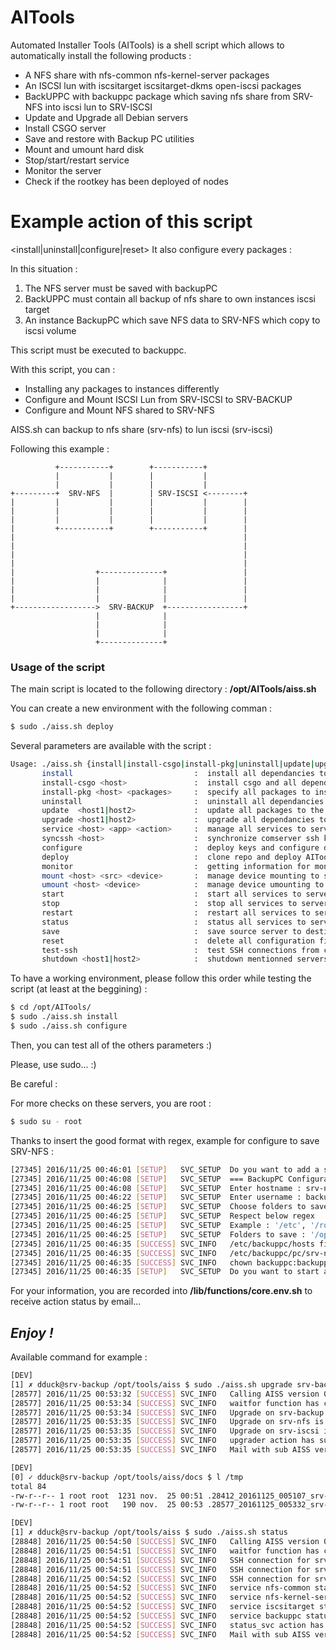 # AITools

Automated Installer Tools (AITools) is a shell script which allows to automatically install the following products :
- A NFS share with nfs-common nfs-kernel-server packages
- An ISCSI lun with iscsitarget iscsitarget-dkms open-iscsi packages
- BackUPPC with backuppc package which saving nfs share from SRV-NFS into iscsi lun to SRV-ISCSI
- Update and Upgrade all Debian servers
- Install CSGO server
- Save and restore with Backup PC utilities
- Mount and umount hard disk
- Stop/start/restart service
- Monitor the server
- Check if the rootkey has been deployed of nodes


# Example action of this script
<install|uninstall|configure|reset>
It also configure every packages :

In this situation :
1) The NFS server must be saved with backupPC
2) BackUPPC must contain all backup of nfs share to own instances iscsi target
3) An instance BackupPC which save NFS data to SRV-NFS which copy to iscsi volume

This script must be executed to backuppc.

With this script, you can :
- Installing any packages to instances differently
- Configure and Mount ISCSI Lun from SRV-ISCSI to SRV-BACKUP
- Configure and Mount NFS shared to SRV-NFS

AISS.sh can backup to nfs share (srv-nfs) to lun iscsi (srv-iscsi)

Following this example :

              +-----------+        +-----------+
              |           |        |           |
              |           |        |           |
    +---------+  SRV-NFS  |        | SRV-ISCSI <--------+
    |         |           |        |           |        |
    |         |           |        |           |        |
    |         |           |        |           |        |
    |         +-----------+        +-----------+        |
    |                                                   |
    |                                                   |
    |                                                   |
    |                                                   |
    |                  +--------------+                 |
    |                  |              |                 |
    |                  |              |                 |
    |                  |              |                 |
    +------------------>  SRV-BACKUP  +-----------------+
                       |              |
                       |              |
                       |              |
                       +--------------+

### Usage of the script
The main script is located to the following directory : **/opt/AITools/aiss.sh**

You can create a new environment with the following comman :

```sh
$ sudo ./aiss.sh deploy
```

Several parameters are available with the script :

```sh
Usage: ./aiss.sh {install|install-csgo|install-pkg|uninstall|update|upgrade|configure|deploy|monitor|mount|umount|start|stop|restart|status|save|service|syncssh|reset|test-ssh|shutdown}
       install                           :  install all dependancies to the servers
       install-csgo <host>               :  install csgo and all dependancies to the servers
       install-pkg <host> <packages>     :  specify all packages to install to servers with one hostname and most packages
       uninstall                         :  uninstall all dependancies to the servers
       update  <host1|host2>             :  update all packages to the servers. Please enter the hostname
       upgrade <host1|host2>             :  upgrade all dependancies to the servers. Please enter the hostname
       service <host> <app> <action>     :  manage all services to servers with hostname appname action
       syncssh <host>                    :  synchronize comserver ssh key to the servers. Please enter the hostname
       configure                         :  deploy keys and configure dependancies
       deploy                            :  clone repo and deploy AITools into /opt/AITools
       monitor                           :  getting information for monitoring tools
       mount <host> <src> <device>       :  manage device mounting to servers with hostname source device
       umount <host> <device>            :  manage device umounting to servers with hostname device
       start                             :  start all services to servers
       stop                              :  stop all services to servers
       restart                           :  restart all services to servers
       status                            :  status all services to servers
       save                              :  save source server to destination server
       reset                             :  delete all configuration files
       test-ssh                          :  test SSH connections from core-infra
       shutdown <host1|host2>            :  shutdown mentionned servers. Please enter one or more hostname
```

To have a working environment, please follow this order while testing the script (at least at the beggining) :

```sh
$ cd /opt/AITools/
$ sudo ./aiss.sh install
$ sudo ./aiss.sh configure
```

Then, you can test all of the others parameters :)

Please, use sudo... :)

Be careful :

For more checks on these servers, you are root :
```sh
$ sudo su - root
```

Thanks to insert the good format with regex, example for configure to save SRV-NFS :

```sh
[27345] 2016/11/25 00:46:01 [SETUP]   SVC_SETUP  Do you want to add a server to backupPC ?  <y/N> y
[27345] 2016/11/25 00:46:08 [SETUP]   SVC_SETUP  === BackupPC Configuration : Add a server ===
[27345] 2016/11/25 00:46:08 [SETUP]   SVC_SETUP  Enter hostname : srv-nfs
[27345] 2016/11/25 00:46:22 [SETUP]   SVC_SETUP  Enter username : backuppc
[27345] 2016/11/25 00:46:25 [SETUP]   SVC_SETUP  Choose folders to save
[27345] 2016/11/25 00:46:25 [SETUP]   SVC_SETUP  Respect below regex
[27345] 2016/11/25 00:46:25 [SETUP]   SVC_SETUP  Example : '/etc', '/root', '/opt'
[27345] 2016/11/25 00:46:25 [SETUP]   SVC_SETUP  Folders to save : '/opt'
[27345] 2016/11/25 00:46:35 [SUCCESS] SVC_INFO   /etc/backuppc/hosts file has been parsed successfully
[27345] 2016/11/25 00:46:35 [SUCCESS] SVC_INFO   /etc/backuppc/pc/srv-nfs.pl file has been parsed successfully
[27345] 2016/11/25 00:46:35 [SUCCESS] SVC_INFO   chown backuppc:backuppc /etc/backuppc/pc/srv-nfs.pl has been executed successfully
[27345] 2016/11/25 00:46:35 [SETUP]   SVC_SETUP  Do you want to start a full backup for srv-nfs ?  <y/N> y
```

For your information, you are recorded into **/lib/functions/core.env.sh** to receive action status by email...

***Enjoy !***
--

Available command for example :

```sh
[DEV]
[1] ✗ dduck@srv-backup /opt/tools/aiss $ sudo ./aiss.sh upgrade srv-backup srv-nfs srv-iscsi
[28577] 2016/11/25 00:53:32 [SUCCESS] SVC_INFO   Calling AISS version 0.5 to run upgrader action
[28577] 2016/11/25 00:53:34 [SUCCESS] SVC_INFO   waitfor function has called during 2 secondes...
[28577] 2016/11/25 00:53:34 [SUCCESS] SVC_INFO   Upgrade on srv-backup is success, more details: /tmp/.28577_20161125_005332_srv-backup_upgrader
[28577] 2016/11/25 00:53:35 [SUCCESS] SVC_INFO   Upgrade on srv-nfs is success, more details: /tmp/.28577_20161125_005332_srv-backup_upgrader
[28577] 2016/11/25 00:53:35 [SUCCESS] SVC_INFO   Upgrade on srv-iscsi is success, more details: /tmp/.28577_20161125_005332_srv-backup_upgrader
[28577] 2016/11/25 00:53:35 [SUCCESS] SVC_INFO   upgrader action has success, see more logs/28577_20161125_005332_AISS.log
[28577] 2016/11/25 00:53:35 [SUCCESS] SVC_INFO   Mail with sub AISS version 0.5 action [upgrader] pid [28577] has success sent to k.rue@free.fr naina_valentin@hotmail.fr successfully
```

```sh
[DEV]
[0] ✓ dduck@srv-backup /opt/tools/aiss/docs $ l /tmp
total 84
-rw-r--r-- 1 root root  1231 nov.  25 00:51 .28412_20161125_005107_srv-backup_updater
-rw-r--r-- 1 root root   190 nov.  25 00:53 .28577_20161125_005332_srv-backup_upgrader
```

```sh
[DEV]
[1] ✗ dduck@srv-backup /opt/tools/aiss $ sudo ./aiss.sh status
[28848] 2016/11/25 00:54:50 [SUCCESS] SVC_INFO   Calling AISS version 0.5 to run status_svc action
[28848] 2016/11/25 00:54:51 [SUCCESS] SVC_INFO   waitfor function has called during 1 secondes...
[28848] 2016/11/25 00:54:51 [SUCCESS] SVC_INFO   SSH connection for srv-nfs has been successfully established
[28848] 2016/11/25 00:54:51 [SUCCESS] SVC_INFO   SSH connection for srv-iscsi has been successfully established
[28848] 2016/11/25 00:54:52 [SUCCESS] SVC_INFO   SSH connection for srv-backup has been successfully established
[28848] 2016/11/25 00:54:52 [SUCCESS] SVC_INFO   service nfs-common status on srv-nfs has been executed with success
[28848] 2016/11/25 00:54:52 [SUCCESS] SVC_INFO   service nfs-kernel-server status on srv-nfs has been executed with success
[28848] 2016/11/25 00:54:52 [SUCCESS] SVC_INFO   service iscsitarget status on srv-iscsi has been executed with success
[28848] 2016/11/25 00:54:52 [SUCCESS] SVC_INFO   service backuppc status on srv-backup has been executed with success
[28848] 2016/11/25 00:54:52 [SUCCESS] SVC_INFO   status_svc action has success, see more logs/28848_20161125_005450_AISS.log
[28848] 2016/11/25 00:54:52 [SUCCESS] SVC_INFO   Mail with sub AISS version 0.5 action [status_svc] pid [28848] has success sent to k.rue@free.fr naina_valentin@hotmail.fr successfully
```
